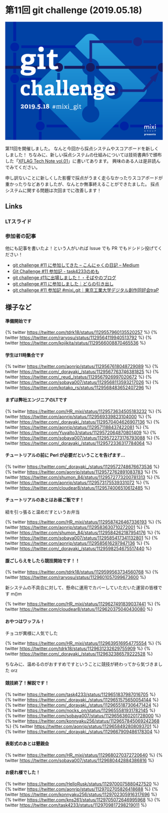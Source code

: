 # 第11回 git challenge (2019.05.18)

![](../images/11/mgc11.png)

第11回を開催しました。
なんと今回から採点システムやスコアボードを新しくしました！
ちなみに、新しい採点システムの仕組みについては技術書典5で頒布した「[XFLAG Tech Note vol.01](https://speakerdeck.com/mixi_engineers/xflag-tech-note-vol-dot-01)」に書いてあります。
興味のある人は是非読んでみてください。

申し訳ないことに新しくした影響で採点がうまく走らなかったりスコアボードが重かったりなどありましたが、なんとか無事終えることができたました。
採点システムに関する問題は次回までに改善します！

## Links

### LTスライド

<div style="max-width: 500px">
<script async class="speakerdeck-embed" data-id="daac9540072a4411a5a364f05d875599" data-ratio="1.33333333333333" src="//speakerdeck.com/assets/embed.js"></script>
</div>

### 参加者の記事

他にも記事を書いたよ！という人がいれば Issue でも PR でもドシドシ投げてください！

- [git challenge #11 に参加してきた – こんにゃくの日記 – Medium](https://medium.com/こんにゃくの日記/b43dc6483e3d)
- [Git Challenge #11 参加記 - task4233のめも](https://task4233.hatenablog.com/entry/2019/05/19/122206)
- [git challenge ♯11に出場しました！・そばやのブログ](https://sobaya007.github.io/2019/05/18/git-challenge-11に出場しました/)
- [git challenge #11 に参加しました｜どらの引き出し](https://blog.minoru.dev/2019/git-challenge/)
- [git challenge #11 参加記 #mixi_git｜東京工業大学デジタル創作同好会traP](https://trap.jp/post/717/)

## 様子など

#### 準備開始です

{% twitter https://twitter.com/tdrk18/status/1129557960135520257 %}
{% twitter https://twitter.com/raryosu/status/1129564119940513792 %}
{% twitter https://twitter.com/kojikita/status/1129566008870465536 %}

#### 学生は11時集合です

{% twitter https://twitter.com/aonrjp/status/1129567618048729089 %}
{% twitter https://twitter.com/_dorayaki_/status/1129567763746381825 %}
{% twitter https://twitter.com/_reud_/status/1129567926997020672 %}
{% twitter https://twitter.com/sobaya007/status/1129568113593217026 %}
{% twitter https://twitter.com/kotako_rs/status/1129568483652407296 %}


#### まずは弊社エンジニアのLTです

{% twitter https://twitter.com/HR_mixi/status/1129573634505183232 %}
{% twitter https://twitter.com/aonrjp/status/1129569339823104000 %}
{% twitter https://twitter.com/_dorayaki_/status/1129570404626907136 %}
{% twitter https://twitter.com/aonrjp/status/1129571188437422081 %}
{% twitter https://twitter.com/YuyaIto3/status/1129572064870801409 %}
{% twitter https://twitter.com/sobaya007/status/1129572273176793088 %}
{% twitter https://twitter.com/_dorayaki_/status/1129572336317784064 %}

#### チュートリアルの前に Perl が必要だということを告げます...

{% twitter https://twitter.com/_dorayaki_/status/1129572748676673536 %}
{% twitter https://twitter.com/aonrjp/status/1129572762891083783 %}
{% twitter https://twitter.com/shumon_84/status/1129572773200781313 %}
{% twitter https://twitter.com/aonrjp/status/1129573175539331072 %}
{% twitter https://twitter.com/cloudear8/status/1129574006510612485 %}

#### チュートリアルのあとはお昼ご飯です！

紐を引っ張ると温めだすというお弁当

{% twitter https://twitter.com/HR_mixi/status/1129587426467336193 %}
{% twitter https://twitter.com/aonrjp/status/1129583630710272001 %}
{% twitter https://twitter.com/shumon_84/status/1129584262187954176 %}
{% twitter https://twitter.com/sobaya007/status/1129585417341132801 %}
{% twitter https://twitter.com/aonrjp/status/1129585616297947136 %}
{% twitter https://twitter.com/_dorayaki_/status/1129598254675517440 %}

#### 腹ごしらえをしたら競技開始です！！

{% twitter https://twitter.com/tdrk18/status/1129599563734560768 %}
{% twitter https://twitter.com/raryosu/status/1129601057099673600 %}

新システムの不具合に対して、懸命に運用でカバーしていただいた運営の皆様です m()m

{% twitter https://twitter.com/HR_mixi/status/1129627491839037441 %}
{% twitter https://twitter.com/cloudear8/status/1129620375040430080 %}

#### おやつはワッフル！

チョコが異様に人気でした

{% twitter https://twitter.com/HR_mixi/status/1129639516954775554 %}
{% twitter https://twitter.com/tdrk18/status/1129631232629755909 %}
{% twitter https://twitter.com/_dorayaki_/status/1129632386579222528 %}

ちなみに、温めるのがおすすめですということに競技が終わってから気づきました orz

#### 競技終了！解説です！

{% twitter https://twitter.com/task4233/status/1129651837987016705 %}
{% twitter https://twitter.com/_dorayaki_/status/1129651575650054144 %}
{% twitter https://twitter.com/_dorayaki_/status/1129655187306471424 %}
{% twitter https://twitter.com/nocks_on/status/1129655581931782145 %}
{% twitter https://twitter.com/sobaya007/status/1129656360201728000 %}
{% twitter https://twitter.com/konnyaku256/status/1129657845069242368 %}
{% twitter https://twitter.com/aonrjp/status/1129658492808093701 %}
{% twitter https://twitter.com/_dorayaki_/status/1129667909486178304 %}

#### 表彰式のあとは懇親会

{% twitter https://twitter.com/HR_mixi/status/1129680270372720640 %}
{% twitter https://twitter.com/sobaya007/status/1129680442884386816 %}

#### お疲れ様でした！

{% twitter https://twitter.com/HelloRusk/status/1129700075880427520 %}
{% twitter https://twitter.com/aonrjp/status/1129702705826418688 %}
{% twitter https://twitter.com/konnyaku256/status/1129702305916317696 %}
{% twitter https://twitter.com/kns261/status/1129705072646995968 %}
{% twitter https://twitter.com/task4233/status/1129709817298219011 %}
